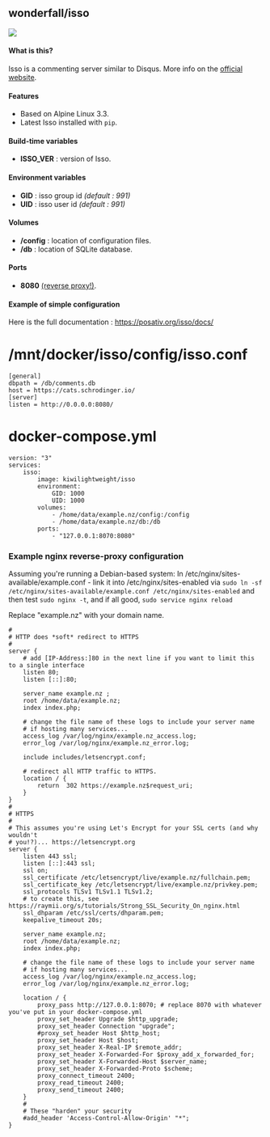 ## wonderfall/isso

![](https://i.goopics.net/q1.png)


#### What is this?
Isso is a commenting server similar to Disqus. More info on the [official website](https://posativ.org/isso/).

#### Features
- Based on Alpine Linux 3.3.
- Latest Isso installed with `pip`.

#### Build-time variables
- **ISSO_VER** : version of Isso.

#### Environment variables
- **GID** : isso group id *(default : 991)*
- **UID** : isso user id *(default : 991)*

#### Volumes
- **/config** : location of configuration files.
- **/db** : location of SQLite database.

#### Ports
- **8080** [(reverse proxy!)](https://github.com/hardware/mailserver/wiki/Reverse-proxy-configuration).

#### Example of simple configuration
Here is the full documentation : https://posativ.org/isso/docs/

 # /mnt/docker/isso/config/isso.conf
```
[general]
dbpath = /db/comments.db
host = https://cats.schrodinger.io/
[server]
listen = http://0.0.0.0:8080/
```
 # docker-compose.yml
```
version: "3"
services:
    isso:
        image: kiwilightweight/isso
        environment:
            GID: 1000
            UID: 1000
        volumes:
            - /home/data/example.nz/config:/config
            - /home/data/example.nz/db:/db
        ports:
            - "127.0.0.1:8070:8080"

```

### Example nginx reverse-proxy configuration

Assuming you're running a Debian-based system: In /etc/nginx/sites-available/example.conf - link it into /etc/nginx/sites-enabled via `sudo ln -sf /etc/nginx/sites-available/example.conf /etc/nginx/sites-enabled` and then test `sudo nginx -t`, and if all good, `sudo service nginx reload`

Replace "example.nz" with your domain name.

```
#
# HTTP does *soft* redirect to HTTPS
#
server {
    # add [IP-Address:]80 in the next line if you want to limit this to a single interface
    listen 80;
    listen [::]:80;

    server_name example.nz ;
    root /home/data/example.nz;
    index index.php;

    # change the file name of these logs to include your server name
    # if hosting many services...
    access_log /var/log/nginx/example.nz_access.log;
    error_log /var/log/nginx/example.nz_error.log;
    
    include includes/letsencrypt.conf;

    # redirect all HTTP traffic to HTTPS.
    location / {
        return  302 https://example.nz$request_uri;
    }
}
#
# HTTPS
#
# This assumes you're using Let's Encrypt for your SSL certs (and why wouldn't
# you!?)... https://letsencrypt.org
server {
    listen 443 ssl;
    listen [::]:443 ssl;
    ssl on;
    ssl_certificate /etc/letsencrypt/live/example.nz/fullchain.pem;
    ssl_certificate_key /etc/letsencrypt/live/example.nz/privkey.pem;
    ssl_protocols TLSv1 TLSv1.1 TLSv1.2;
    # to create this, see https://raymii.org/s/tutorials/Strong_SSL_Security_On_nginx.html
    ssl_dhparam /etc/ssl/certs/dhparam.pem;
    keepalive_timeout 20s;

    server_name example.nz;
    root /home/data/example.nz;
    index index.php;

    # change the file name of these logs to include your server name
    # if hosting many services...
    access_log /var/log/nginx/example.nz_access.log;
    error_log /var/log/nginx/example.nz_error.log;

    location / {
        proxy_pass http://127.0.0.1:8070; # replace 8070 with whatever you've put in your docker-compose.yml
        proxy_set_header Upgrade $http_upgrade;
        proxy_set_header Connection "upgrade";
        #proxy_set_header Host $http_host;
        proxy_set_header Host $host;
        proxy_set_header X-Real-IP $remote_addr;
        proxy_set_header X-Forwarded-For $proxy_add_x_forwarded_for;
        proxy_set_header X-Forwarded-Host $server_name;
        proxy_set_header X-Forwarded-Proto $scheme;
        proxy_connect_timeout 2400;
        proxy_read_timeout 2400;
        proxy_send_timeout 2400;
    }
    #
    # These "harden" your security
    #add_header 'Access-Control-Allow-Origin' "*";
}

```
